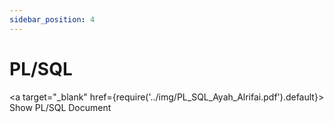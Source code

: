 ```yaml
---
sidebar_position: 4
---
```


# PL/SQL

<a target="\_blank" href={require('../img/PL_SQL_Ayah_Alrifai.pdf').default}> Show PL/SQL Document </a>

